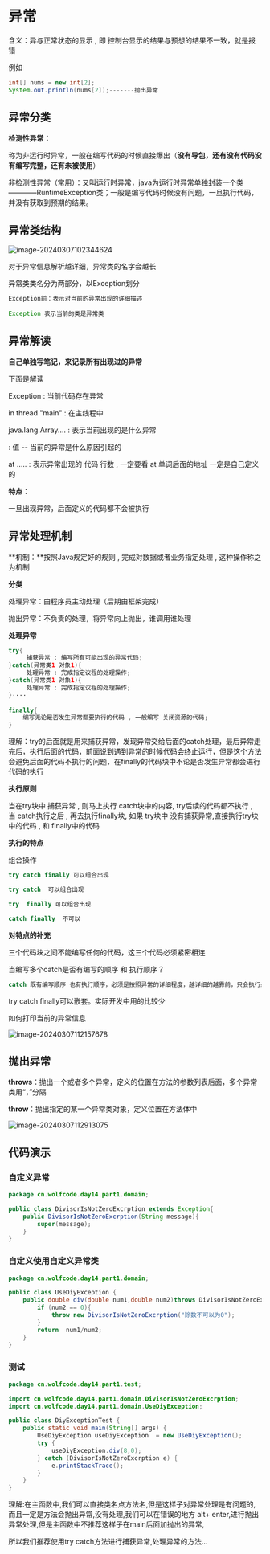 # 异常

含义：异与正常状态的显示 , 即 控制台显示的结果与预想的结果不一致，就是报错

例如

```JAVA
int[] nums = new int[2];
System.out.println(nums[2]);-------抛出异常
```



## 异常分类

**检测性异常：**

称为非运行时异常，一般在编写代码的时候直接爆出（**没有导包，还有没有代码没有编写完整，还有未被使用**）

非检测性异常（常用）：又叫运行时异常，java为运行时异常单独封装一个类————RuntimeException类；一般是编写代码时候没有问题，一旦执行代码，并没有获取到预期的结果。



## 异常类结构

![image-20240307102344624](img/image-20240307102344624.png)

对于异常信息解析越详细，异常类的名字会越长

异常类类名分为两部分，以Exception划分

```java
Exception前：表示对当前的异常出现的详细描述
    
Exception 表示当前的类是异常类
```



## 异常解读

**自己单独写笔记，来记录所有出现过的异常**

下面是解读

Exception : 当前代码存在异常

in thread "main" : 在主线程中

java.lang.Array.... : 表示当前出现的是什么异常

: 值 -- 当前的异常是什么原因引起的

at ..... : 表示异常出现的 代码 行数 , 一定要看 at 单词后面的地址 一定是自己定义的

**特点：**

一旦出现异常，后面定义的代码都不会被执行



## 异常处理机制

**机制：**按照Java规定好的规则 , 完成对数据或者业务指定处理 , 这种操作称之为机制



**分类**

处理异常：由程序员主动处理（后期由框架完成）

抛出异常：不负责的处理，将异常向上抛出，谁调用谁处理



**处理异常**

```java
try{
     捕获异常 : 编写所有可能出现的异常代码;
}catch(异常类1 对象1){
     处理异常 : 完成指定议程的处理操作;
}catch(异常类1 对象1){
     处理异常 : 完成指定议程的处理操作;
}····
    
finally{
    编写无论是否发生异常都要执行的代码 , 一般编写 关闭资源的代码;
}

```



理解：try的后面就是用来捕获异常，发现异常交给后面的catch处理，最后异常走完后，执行后面的代码，前面说到遇到异常的时候代码会终止运行，但是这个方法会避免后面的代码不执行的问题，在finally的代码块中不论是否发生异常都会进行代码的执行



**执行原则**

当在try块中 捕获异常 , 则马上执行 catch块中的内容, try后续的代码都不执行 , 当 catch执行之后 , 再去执行finally块, 如果 try块中 没有捕获异常,直接执行try块中的代码 , 和 finally中的代码

**执行的特点**

组合操作

```java
try catch finally 可以组合出现

try catch  可以组合出现

try  finally 可以组合出现

catch finally  不可以
```



**对特点的补充**

三个代码块之间不能编写任何的代码，这三个代码必须紧密相连

当编写多个catch是否有编写的顺序 和 执行顺序？

```java
catch 既有编写顺序 也有执行顺序，必须是按照异常的详细程度，越详细的越靠前，只会执行最匹配的catch块，完成处理
```

try catch finally可以嵌套。实际开发中用的比较少

如何打印当前的异常信息

![image-20240307112157678](img/image-20240307112157678.png)



## 抛出异常

**throws**：抛出一个或者多个异常，定义的位置在方法的参数列表后面，多个异常类用“，”分隔

**throw**：抛出指定的某一个异常类对象，定义位置在方法体中

![image-20240307112913075](img/image-20240307112913075.png)





## 代码演示

### 自定义异常

```java
package cn.wolfcode.day14.part1.domain;

public class DivisorIsNotZeroExcrption extends Exception{
    public DivisorIsNotZeroExcrption(String message){
        super(message);
    }
}

```



### 自定义使用自定义异常类

```java
package cn.wolfcode.day14.part1.domain;

public class UseDiyException {
    public double div(double num1,double num2)throws DivisorIsNotZeroExcrption{
        if (num2 == 0){
            throw new DivisorIsNotZeroExcrption("除数不可以为0");
        }
        return  num1/num2;
    }
}

```



### 测试

```java
package cn.wolfcode.day14.part1.test;

import cn.wolfcode.day14.part1.domain.DivisorIsNotZeroExcrption;
import cn.wolfcode.day14.part1.domain.UseDiyException;

public class DiyExceptionTest {
    public static void main(String[] args) {
        UseDiyException useDiyException  = new UseDiyException();
        try {
            useDiyException.div(8,0);
        } catch (DivisorIsNotZeroExcrption e) {
            e.printStackTrace();
        }
    }
}
```

理解:在主函数中,我们可以直接类名点方法名,但是这样子对异常处理是有问题的, 而且一定是方法会抛出异常,没有处理,我们可以在错误的地方   alt+ enter,进行抛出异常处理,但是主函数中不推荐这样子在main后面加抛出的异常,

所以我们推荐使用try  catch方法进行捕获异常,处理异常的方法…